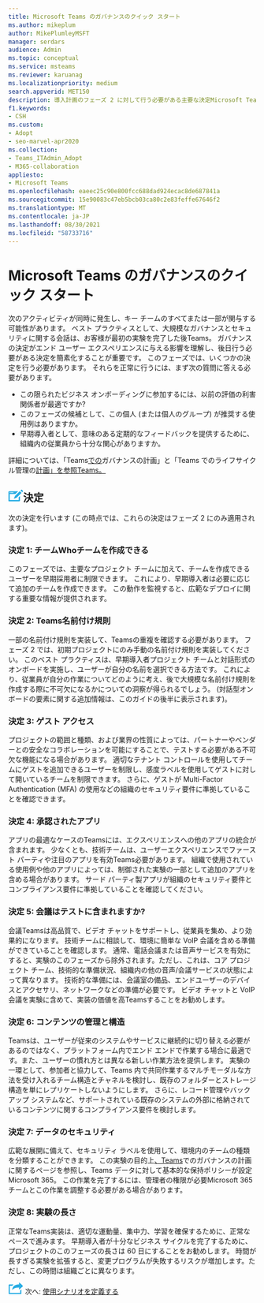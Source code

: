 ```yaml
---
title: Microsoft Teams のガバナンスのクイック スタート
ms.author: mikeplum
author: MikePlumleyMSFT
manager: serdars
audience: Admin
ms.topic: conceptual
ms.service: msteams
ms.reviewer: karuanag
ms.localizationpriority: medium
search.appverid: MET150
description: 導入計画のフェーズ 2 に対して行う必要がある主要な決定Microsoft Teams開始します。
f1.keywords:
- CSH
ms.custom:
- Adopt
- seo-marvel-apr2020
ms.collection:
- Teams_ITAdmin_Adopt
- M365-collaboration
appliesto:
- Microsoft Teams
ms.openlocfilehash: eaeec25c90e800fcc688dad924ecac8de687841a
ms.sourcegitcommit: 15e90083c47eb5bcb03ca80c2e83feffe67646f2
ms.translationtype: MT
ms.contentlocale: ja-JP
ms.lasthandoff: 08/30/2021
ms.locfileid: "58733716"
---
```

# <a name="governance-quick-start-for-microsoft-teams"></a>Microsoft Teams のガバナンスのクイック スタート

次のアクティビティが同時に発生し、キー チームのすべてまたは一部が関与する可能性があります。 ベスト プラクティスとして、大規模なガバナンスとセキュリティに関する会話は、お客様が最初の実験を完了した後Teams。 ガバナンスの決定がエンド ユーザー エクスペリエンスに与える影響を理解し、後日行う必要がある決定を簡素化することが重要です。 このフェーズでは、いくつかの決定を行う必要があります。 それらを正常に行うには、まず次の質問に答える必要があります。

- この限られたビジネス オンボーディングに参加するには、以前の評価の利害関係者が最適ですか?
- このフェーズの候補として、この個人 (または個人のグループ) が推奨する使用例はありますか。  
- 早期導入者として、意味のある定期的なフィードバックを提供するために、組織内の従業員から十分な関心がありますか。 

詳細については、「Teams[での](plan-teams-governance.md)ガバナンスの計画」と「Teams でのライフサイクル管理の[計画」を参照Teams。](plan-teams-lifecycle.md)

## <a name="an-icon-representing-a-decision-pointdecisions"></a>![決定ポイントを表すアイコン。](media/teams-adoption-decision-icon.png)決定

次の決定を行います (この時点では、これらの決定はフェーズ 2 にのみ適用されます)。

### <a name="decision-1-who-can-create-teams"></a>決定 1: チームWhoチームを作成できる 

このフェーズでは、主要なプロジェクト チームに加えて、チームを作成できるユーザーを早期採用者に制限できます。 これにより、早期導入者は必要に応じて追加のチームを作成できます。 この動作を監視すると、広範なデプロイに関する重要な情報が提供されます。

### <a name="decision-2-teams-naming-conventions"></a>決定 2: Teams名前付け規則 

一部の名前付け規則を実装して、Teamsの重複を確認する必要があります。 フェーズ 2 では、初期プロジェクトにのみ手動の名前付け規則を実装してください。 このベスト プラクティスは、早期導入者プロジェクト チームと対話形式のオンボードを実施し、ユーザーが自分の名前を選択できる方法です。 これにより、従業員が自分の作業についてどのように考え、後で大規模な名前付け規則を作成する際に不可欠になるかについての洞察が得られるでしょう。 (対話型オンボードの要素に関する追加情報は、このガイドの後半に表示されます)。

### <a name="decision-3-guest-access"></a>決定 3: ゲスト アクセス

プロジェクトの範囲と種類、および業界の性質によっては、パートナーやベンダーとの安全なコラボレーションを可能にすることで、テストする必要がある不可欠な機能になる場合があります。 適切なテナント コントロールを使用してチームにゲストを追加できるユーザーを制限し、感度ラベルを使用してゲストに対して開いているチームを制限できます。 さらに、ゲストが Multi-Factor Authentication (MFA) の使用などの組織のセキュリティ要件に準拠していることを確認できます。

### <a name="decision-4-approved-apps"></a>決定 4: 承認されたアプリ

アプリの最適なケースのTeamsには、エクスペリエンスへの他のアプリの統合が含まれます。 少なくとも、技術チームは、ユーザーエクスペリエンスでファースト パーティや注目のアプリを有効Teams必要があります。 組織で使用されている使用例や他のアプリによっては、制御された実験の一部として追加のアプリを含める場合があります。 サード パーティ製アプリが組織のセキュリティ要件とコンプライアンス要件に準拠していることを確認してください。

### <a name="decision-5-are-meetings-included-in-your-test"></a>決定 5: 会議はテストに含まれますか? 

会議Teamsは高品質で、ビデオ チャットをサポートし、従業員を集め、より効果的になります。 技術チームに相談して、環境に簡単な VoIP 会議を含める準備ができていることを確認します。 通常、電話会議または音声サービスを有効にすると、実験のこのフェーズから除外されます。ただし、これは、コア プロジェクト チーム、技術的な準備状況、組織内の他の音声/会議サービスの状態によって異なります。 技術的な準備には、会議室の備品、エンドユーザーのデバイスとアクセサリ、ネットワークなどの準備が必要です。 ビデオ チャットと VoIP 会議を実験に含めて、実装の価値を高Teamsすることをお勧めします。 

### <a name="decision-6-content-management-and-structure"></a>決定 6: コンテンツの管理と構造
Teamsは、ユーザーが従来のシステムやサービスに継続的に切り替える必要があるのではなく、プラットフォーム内でエンド エンドで作業する場合に最適です。また、ユーザーの慣れ方とは異なる新しい作業方法を提供します。 実験の一環として、参加者と協力して、Teams 内で共同作業するマルチモーダルな方法を受け入れるチーム構造とチャネルを検討し、既存のフォルダーとストレージ構造を単にレプリケートしないようにします。 さらに、レコード管理やバックアップ システムなど、サポートされている既存のシステムの外部に格納されているコンテンツに関するコンプライアンス要件を検討します。

### <a name="decision-7--data-security"></a>決定 7: データのセキュリティ

広範な展開に備えて、セキュリティ ラベルを使用して、環境内のチームの種類を分類することができます。 この実験の目的上[、Teams](plan-teams-governance.md)でのガバナンスの計画に関するページを参照し、Teams データに対して基本的な保持ポリシーが設定Microsoft 365。 この作業を完了するには、管理者の権限が必要Microsoft 365チームとこの作業を調整する必要がある場合があります。

### <a name="decision-8-length-of-your-experiment"></a>決定 8: 実験の長さ

正常なTeams実装は、適切な運動量、集中力、学習を確保するために、正常なペースで進みます。 早期導入者が十分なビジネス サイクルを完了するために、プロジェクトのこのフェーズの長さは 60 日にすることをお勧めします。 時間が長すぎる実験を拡張すると、変更プログラムが失敗するリスクが増加します。ただし、この時間は組織ごとに異なります。  

![次のステップを表すアイコン。](media/teams-adoption-next-icon.png) 次へ: [使用シナリオを定義する](teams-adoption-define-usage-scenarios.md)
